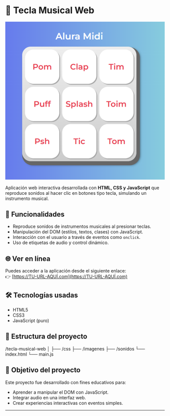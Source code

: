 # 🎹 Tecla Musical Web

![Vista previa del proyecto](./images/image.png)

Aplicación web interactiva desarrollada con **HTML, CSS y JavaScript** que reproduce sonidos al hacer clic en botones tipo tecla, simulando un instrumento musical.

## 🚀 Funcionalidades

- Reproduce sonidos de instrumentos musicales al presionar teclas.
- Manipulación del DOM (estilos, textos, clases) con JavaScript.
- Interacción con el usuario a través de eventos como `onclick`.
- Uso de etiquetas de audio y control dinámico.

## 🌐 Ver en línea

Puedes acceder a la aplicación desde el siguiente enlace:  
👉 [https://TU-URL-AQUÍ.com](https://TU-URL-AQUÍ.com)

## 🛠️ Tecnologías usadas

- HTML5
- CSS3
- JavaScript (puro)

## 📁 Estructura del proyecto

/tecla-musical-web
│
├── /css
├── /imagenes
├── /sonidos
└── index.html
└── main.js

## 📌 Objetivo del proyecto

Este proyecto fue desarrollado con fines educativos para:

- Aprender a manipular el DOM con JavaScript.
- Integrar audio en una interfaz web.
- Crear experiencias interactivas con eventos simples.

---